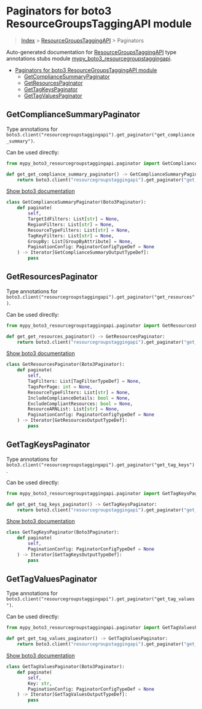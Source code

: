 # Paginators for boto3 ResourceGroupsTaggingAPI module

> [Index](../README.md) > [ResourceGroupsTaggingAPI](./README.md) > Paginators

Auto-generated documentation for [ResourceGroupsTaggingAPI](https://boto3.amazonaws.com/v1/documentation/api/latest/reference/services/resourcegroupstaggingapi.html#ResourceGroupsTaggingAPI)
type annotations stubs module [mypy_boto3_resourcegroupstaggingapi](https://pypi.org/project/mypy-boto3-resourcegroupstaggingapi/).

- [Paginators for boto3 ResourceGroupsTaggingAPI module](#paginators-for-boto3-resourcegroupstaggingapi-module)
  - [GetComplianceSummaryPaginator](#getcompliancesummarypaginator)
  - [GetResourcesPaginator](#getresourcespaginator)
  - [GetTagKeysPaginator](#gettagkeyspaginator)
  - [GetTagValuesPaginator](#gettagvaluespaginator)

## GetComplianceSummaryPaginator

Type annotations for `boto3.client("resourcegroupstaggingapi").get_paginator("get_compliance_summary")`.

Can be used directly:

```python
from mypy_boto3_resourcegroupstaggingapi.paginator import GetComplianceSummaryPaginator

def get_get_compliance_summary_paginator() -> GetComplianceSummaryPaginator:
    return boto3.client("resourcegroupstaggingapi").get_paginator("get_compliance_summary")
```

[Show boto3 documentation](https://boto3.amazonaws.com/v1/documentation/api/latest/reference/services/resourcegroupstaggingapi.html#ResourceGroupsTaggingAPI.Paginator.GetComplianceSummary)

```python
class GetComplianceSummaryPaginator(Boto3Paginator):
    def paginate(
        self,
        TargetIdFilters: List[str] = None,
        RegionFilters: List[str] = None,
        ResourceTypeFilters: List[str] = None,
        TagKeyFilters: List[str] = None,
        GroupBy: List[GroupByAttribute] = None,
        PaginationConfig: PaginatorConfigTypeDef = None
    ) -> Iterator[GetComplianceSummaryOutputTypeDef]:
        pass
```
## GetResourcesPaginator

Type annotations for `boto3.client("resourcegroupstaggingapi").get_paginator("get_resources")`.

Can be used directly:

```python
from mypy_boto3_resourcegroupstaggingapi.paginator import GetResourcesPaginator

def get_get_resources_paginator() -> GetResourcesPaginator:
    return boto3.client("resourcegroupstaggingapi").get_paginator("get_resources")
```

[Show boto3 documentation](https://boto3.amazonaws.com/v1/documentation/api/latest/reference/services/resourcegroupstaggingapi.html#ResourceGroupsTaggingAPI.Paginator.GetResources)

```python
class GetResourcesPaginator(Boto3Paginator):
    def paginate(
        self,
        TagFilters: List[TagFilterTypeDef] = None,
        TagsPerPage: int = None,
        ResourceTypeFilters: List[str] = None,
        IncludeComplianceDetails: bool = None,
        ExcludeCompliantResources: bool = None,
        ResourceARNList: List[str] = None,
        PaginationConfig: PaginatorConfigTypeDef = None
    ) -> Iterator[GetResourcesOutputTypeDef]:
        pass
```
## GetTagKeysPaginator

Type annotations for `boto3.client("resourcegroupstaggingapi").get_paginator("get_tag_keys")`.

Can be used directly:

```python
from mypy_boto3_resourcegroupstaggingapi.paginator import GetTagKeysPaginator

def get_get_tag_keys_paginator() -> GetTagKeysPaginator:
    return boto3.client("resourcegroupstaggingapi").get_paginator("get_tag_keys")
```

[Show boto3 documentation](https://boto3.amazonaws.com/v1/documentation/api/latest/reference/services/resourcegroupstaggingapi.html#ResourceGroupsTaggingAPI.Paginator.GetTagKeys)

```python
class GetTagKeysPaginator(Boto3Paginator):
    def paginate(
        self,
        PaginationConfig: PaginatorConfigTypeDef = None
    ) -> Iterator[GetTagKeysOutputTypeDef]:
        pass
```
## GetTagValuesPaginator

Type annotations for `boto3.client("resourcegroupstaggingapi").get_paginator("get_tag_values")`.

Can be used directly:

```python
from mypy_boto3_resourcegroupstaggingapi.paginator import GetTagValuesPaginator

def get_get_tag_values_paginator() -> GetTagValuesPaginator:
    return boto3.client("resourcegroupstaggingapi").get_paginator("get_tag_values")
```

[Show boto3 documentation](https://boto3.amazonaws.com/v1/documentation/api/latest/reference/services/resourcegroupstaggingapi.html#ResourceGroupsTaggingAPI.Paginator.GetTagValues)

```python
class GetTagValuesPaginator(Boto3Paginator):
    def paginate(
        self,
        Key: str,
        PaginationConfig: PaginatorConfigTypeDef = None
    ) -> Iterator[GetTagValuesOutputTypeDef]:
        pass
```